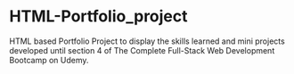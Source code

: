 # HTML-Portfolio_project
HTML based Portfolio Project to display the skills learned and mini projects developed until section 4 of The Complete Full-Stack Web Development Bootcamp on Udemy.  
